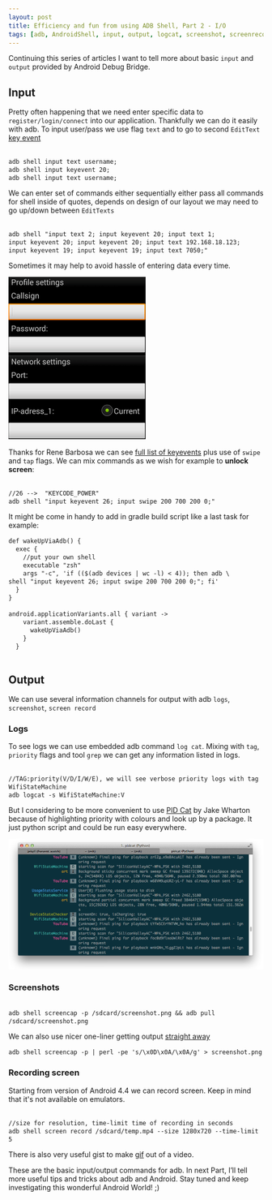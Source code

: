 ```yaml
---
layout: post
title: Efficiency and fun from using ADB Shell, Part 2 - I/O
tags: [adb, AndroidShell, input, output, logcat, screenshot, screenrecord]
---
```


Continuing this series of articles I want to tell more about basic `input` and `output` provided by Android Debug Bridge.

## Input

Pretty often happening that we need enter specific data to `register/login/connect` into our application. Thankfully we can do it easily with adb. To input user/pass we use flag `text` and to go to second `EditText` [key event](https://developer.android.com/reference/android/view/KeyEvent.html)

<pre><code>
adb shell input text username;
adb shell input keyevent 20;
adb shell input text username;
</pre></code>  

We can enter set of commands either sequentially either pass all commands for shell inside of quotes, depends on design of our layout we may need to go up/down between `EditTexts`  

<pre><code>   
adb shell "input text 2; input keyevent 20; input text 1; 
input keyevent 20; input keyevent 20; input text 192.168.18.123; 
input keyevent 19; input keyevent 19; input text 7050;"
</code></pre>    

Sometimes it may help to avoid hassle of entering data every time.  
 
![Input text with adb](/images/2/input.gif "Input text with adb")  
  
Thanks for Rene Barbosa we can see [full list of keyevents](http://stackoverflow.com/a/28969112/1823992) plus use of `swipe` and `tap` flags. We can mix commands as we wish for example to **unlock screen**:  
<pre><code>     
//26 -->  "KEYCODE_POWER" 
adb shell "input keyevent 26; input swipe 200 700 200 0;"
</pre></code>   
  
It might be come in handy to add in gradle build script like a last task for example:  
  
<pre><code>def wakeUpViaAdb() {
  exec {
    //put your own shell
    executable "zsh"
    args "-c", 'if (($(adb devices | wc -l) < 4)); then adb \
shell "input keyevent 26; input swipe 200 700 200 0;"; fi'
  }
}

android.applicationVariants.all { variant ->
    variant.assemble.doLast {
      wakeUpViaAdb()
    }
  }
    
</code></pre>

## Output  
  We can use several information channels for output with adb `logs`, `screenshot`, `screen record`
### Logs  
 To see logs we can use embedded adb command `log cat`. Mixing with `tag`, `priority` flags and tool `grep` we can get any information listed in logs.  
  
<pre><code>     
//TAG:priority(V/D/I/W/E), we will see verbose priority logs with tag WifiStateMachine
adb logcat -s WifiStateMachine:V 
</pre></code>  
  
 But I considering to be more convenient to use [PID Cat](https://github.com/JakeWharton/pidcat) by Jake Wharton because of highlighting priority with colours and look up by a package. It just python script and could be run easy everywhere.    

  ![PID Cat](/images/2/pidcat.png)  
  
### Screenshots    
<pre><code>
adb shell screencap -p /sdcard/screenshot.png && adb pull /sdcard/screenshot.png  
</pre></code>   

We can also use nicer one-liner getting output [straight away](http://blog.shvetsov.com/2013/02/grab-android-screenshot-to-computer-via.html)  
<pre><code>adb shell screencap -p | perl -pe 's/\x0D\x0A/\x0A/g' > screenshot.png  
</pre></code>   

### Recording screen  
Starting from version of Android 4.4 we can record screen. Keep in mind that it's not available on emulators.  

<pre><code>
//size for resolution, time-limit time of recording in seconds
adb shell screen record /sdcard/temp.mp4 --size 1280x720 --time-limit 5
</pre></code>    

There is also very useful gist to make [gif](https://gist.github.com/lorenzos/e8a97c1992cddf9c1142) out of a video.

These are the basic input/output commands for adb. In next Part, I’ll tell more useful tips and tricks about adb and Android. Stay tuned and keep investigating this wonderful Android World! ;)  